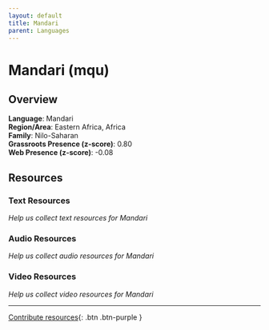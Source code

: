 ```yaml
---
layout: default
title: Mandari
parent: Languages
---
```


# Mandari (mqu)

## Overview

**Language**: Mandari  
**Region/Area**: Eastern Africa, Africa  
**Family**: Nilo-Saharan  
**Grassroots Presence (z-score)**: 0.80  
**Web Presence (z-score)**: -0.08  

## Resources

### Text Resources
*Help us collect text resources for Mandari*

### Audio Resources
*Help us collect audio resources for Mandari*

### Video Resources
*Help us collect video resources for Mandari*

---

[Contribute resources](https://forms.office.com/e/1SfLJx3u1r){: .btn .btn-purple }
